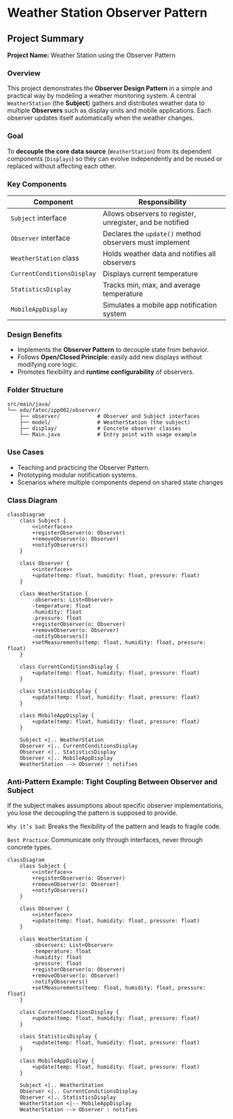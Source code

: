 # Weather Station Observer Pattern

## Project Summary

**Project Name:** Weather Station using the Observer Pattern

### Overview

This project demonstrates the **Observer Design Pattern** in a simple and practical way by modeling a weather monitoring system. A central `WeatherStation` (the **Subject**) gathers and distributes weather data to multiple **Observers** such as display units and mobile applications. Each observer updates itself automatically when the weather changes.

### Goal

To **decouple the core data source** (`WeatherStation`) from its dependent components (`Displays`) so they can evolve independently and be reused or replaced without affecting each other.

### Key Components

| Component                  | Responsibility                                            |
| -------------------------- | --------------------------------------------------------- |
| `Subject` interface        | Allows observers to register, unregister, and be notified |
| `Observer` interface       | Declares the `update()` method observers must implement   |
| `WeatherStation` class     | Holds weather data and notifies all observers             |
| `CurrentConditionsDisplay` | Displays current temperature                              |
| `StatisticsDisplay`        | Tracks min, max, and average temperature                  |
| `MobileAppDisplay`         | Simulates a mobile app notification system                |

### Design Benefits

* Implements the **Observer Pattern** to decouple state from behavior.
* Follows **Open/Closed Principle**: easily add new displays without modifying core logic.
* Promotes flexibility and **runtime configurability** of observers.

### Folder Structure

```
src/main/java/
└── edu/fatec/ipp002/observer/
    ├── observer/            # Observer and Subject interfaces
    ├── model/               # WeatherStation (the subject)
    ├── display/             # Concrete observer classes
    └── Main.java            # Entry point with usage example
```

### Use Cases

* Teaching and practicing the Observer Pattern.
* Prototyping modular notification systems.
* Scenarios where multiple components depend on shared state changes

### Class Diagram

```mermaid
classDiagram
    class Subject {
        <<interface>>
        +registerObserver(o: Observer)
        +removeObserver(o: Observer)
        +notifyObservers()
    }

    class Observer {
        <<interface>>
        +update(temp: float, humidity: float, pressure: float)
    }

    class WeatherStation {
        -observers: List<Observer>
        -temperature: float
        -humidity: float
        -pressure: float
        +registerObserver(o: Observer)
        +removeObserver(o: Observer)
        -notifyObservers()
        +setMeasurements(temp: float, humidity: float, pressure: float)
    }

    class CurrentConditionsDisplay {
        +update(temp: float, humidity: float, pressure: float)
    }

    class StatisticsDisplay {
        +update(temp: float, humidity: float, pressure: float)
    }

    class MobileAppDisplay {
        +update(temp: float, humidity: float, pressure: float)
    }

    Subject <|.. WeatherStation
    Observer <|.. CurrentConditionsDisplay
    Observer <|.. StatisticsDisplay
    Observer <|.. MobileAppDisplay
    WeatherStation --> Observer : notifies
```

### Anti-Pattern Example: Tight Coupling Between Observer and Subject

If the subject makes assumptions about specific observer implementations, you lose the decoupling the pattern is supposed to provide.

`Why it’s bad`: Breaks the flexibility of the pattern and leads to fragile code.

`Best Practice`: Communicate only through interfaces, never through concrete types.

```mermaid
classDiagram
    class Subject {
        <<interface>>
        +registerObserver(o: Observer)
        +removeObserver(o: Observer)
        +notifyObservers()
    }

    class Observer {
        <<interface>>
        +update(temp: float, humidity: float, pressure: float)
    }

    class WeatherStation {
        -observers: List<Observer>
        -temperature: float
        -humidity: float
        -pressure: float
        +registerObserver(o: Observer)
        +removeObserver(o: Observer)
        -notifyObservers()
        +setMeasurements(temp: float, humidity: float, pressure: float)
    }

    class CurrentConditionsDisplay {
        +update(temp: float, humidity: float, pressure: float)
    }

    class StatisticsDisplay {
        +update(temp: float, humidity: float, pressure: float)
    }

    class MobileAppDisplay {
        +update(temp: float, humidity: float, pressure: float)
    }

    Subject <|.. WeatherStation
    Observer <|.. CurrentConditionsDisplay
    Observer <|.. StatisticsDisplay
    WeatherStation <|-- MobileAppDisplay
    WeatherStation --> Observer : notifies
```
